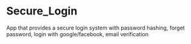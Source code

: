 # Secure_Login
App that provides a secure login system with password hashing, forget password, login with google/facebook, email verification
